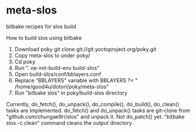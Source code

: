 # meta-slos
bitbake recipes for slos build

How to build slos using bitbake
1. Download poky 
   git clone git://git.yoctoproject.org/poky.git
2. Copy meta-slos to under poky/
3. Cd poky
4. Run ". oe-init-build-env build-slos"
5. Open build-slos/conf/bblayers.conf
6. Replace "BBLAYERS" variable with
   BBLAYERS ?= " /home/good4u/dotori/poky/meta-slos"
7. Run "bitbake slos" in poky/build-slos directory

Currently, do_fetch(), do_unpack(), do_compile(), do_build(), do_clean() 
tasks are implemented.
do_fetch() and do_unpack() tasks are git-clone from "github.com/chungae9ri/slos" 
and unpack it. Not do_patch() yet.
"bitbake slos -c clean" command cleans the output directory.
